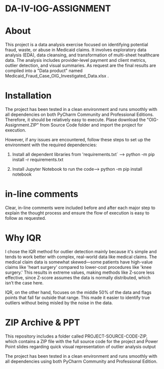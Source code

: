 # DA-IV-IOG-ASSIGNMENT
# About

This project is a data analysis exercise focused on identifying potential fraud, waste, or abuse in Medicaid claims. It involves exploratory data analysis (EDA), data cleansing, and transformation of multi-sheet healthcare data. The analysis includes provider-level payment and client metrics, outlier detection, and visual summaries. As request are the final results are compiled into a "Data product" named Medicaid_Fraud_Case_OIG_Investigated_Data.xlsx .

# Installation

The project has been tested in a clean environment and runs smoothly with all dependencies on both PyCharm Community and Professional Editions. Therefore, it should be relatively easy to execute. Plase download the "OIG-Assignment.ZIP" from Source Code folder and import the project for execution.

However, if any issues are encountered, follow these steps to set up the environment with the required dependencies:

1. Install all dependent libraries from  'requirements.txt` --> python -m pip install -r requirements.txt
  
2. Install Jupyter Notebook to run the code--> python -m pip install notebook

# in-line comments

Clear, in-line comments were included before and after each major step to explain the thought process and ensure the flow of execution is easy to follow as requested.

#  Why IQR

I chose the IQR method for outlier detection mainly because it's simple and tends to work better with complex, real-world data like medical claims. 
The medical claim data is somewhat skewed—some patients have high-value claims like 'heart surgery' compared to lower-cost procedures like 'knee surgery.' This results in extreme values, making methods like Z-score less effective, since Z-score assumes the data is normally distributed, which isn’t the case here.

IQR, on the other hand, focuses on the middle 50% of the data and flags points that fall far outside that range. This made it easier to identify true outliers without being misled by the noise in the data.

# ZIP Archive & PPT
This repository includes a folder called PROJECT-SOURCE-CODE-ZIP, which contains a ZIP file with the full source code for the project and Power Point slides regarding quick visual representation of outlier analysis output

The project has been tested in a clean environment and runs smoothly with all dependencies using both PyCharm Community and Professional Edition.
